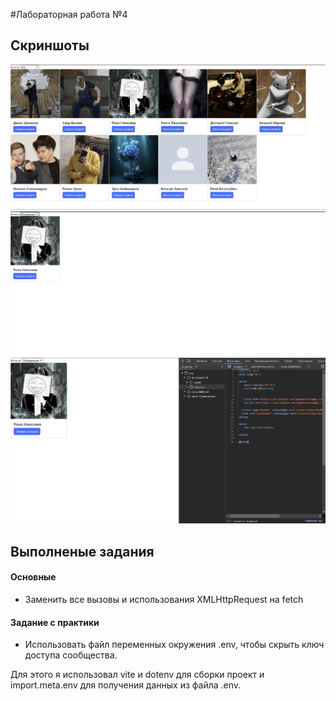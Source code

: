 #Лабораторная работа №4
## Скриншоты
![alt text](image/scrin_1.png)
![alt text](image/scrin_2.png)
![alt text](image/scrin_3.png)


## Выполненые задания
#### Основные
- Заменить все вызовы и использования XMLHttpRequest на fetch
#### Задание с практики
- Использовать файл переменных окружения .env, чтобы скрыть ключ доступа сообщества.

Для этого я использовал vite и dotenv для сборки проект и import.meta.env для получения данных из файла .env.